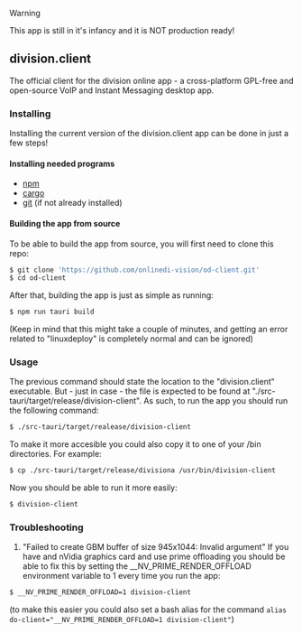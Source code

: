 > [!WARNING]  
> This app is still in it's infancy and it is NOT production ready!

## division.client

The official client for the division online app - a cross-platform GPL-free and open-source VoIP and Instant Messaging desktop app.

### Installing 

Installing the current version of the division.client app can be done in just a few steps!

#### Installing needed programs
- [npm](https://www.npmjs.com/)
- [cargo](https://www.rust-lang.org/tools/install)
- [git](https://git-scm.com/book/en/v2/Getting-Started-Installing-Git) (if not already installed)
#### Building the app from source
To be able to build the app from source, you will first need to clone this repo:
```sh
$ git clone 'https://github.com/onlinedi-vision/od-client.git'
$ cd od-client
```
After that, building the app is just as simple as running:
```sh 
$ npm run tauri build
```
(Keep in mind that this might take a couple of minutes, and getting an error related to "linuxdeploy" is completely normal and can be ignored)
### Usage
The previous command should state the location to the "division.client" executable. But - just in case - the file is expected to be found at "./src-tauri/target/release/division-client". As such, to run the app you should run the following command:
```sh 
$ ./src-tauri/target/realease/division-client
```
To make it more accesible you could also copy it to one of your /bin directories. For example:
```sh 
$ cp ./src-tauri/target/release/divisiona /usr/bin/division-client
```
Now you should be able to run it more easily:
```sh 
$ division-client 
```
### Troubleshooting
1. "Failed to create GBM buffer of size 945x1044: Invalid argument"
If you have and nVidia graphics card and use prime offloading you should be able to fix this by setting the __NV_PRIME_RENDER_OFFLOAD environment variable to 1 every time you run the app:
```sh 
$ __NV_PRIME_RENDER_OFFLOAD=1 division-client 
```
(to make this easier you could also set a bash alias for the command ```alias do-client="__NV_PRIME_RENDER_OFFLOAD=1 division-client"```)
